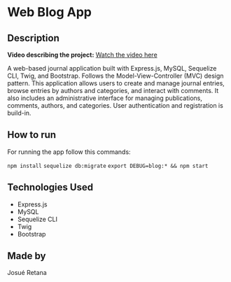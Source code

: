 # Web Blog App

## Description
**Video describing the project:** [Watch the video here](https://youtu.be/7wwNfp3OF6k)

A web-based journal application built with Express.js, MySQL, Sequelize CLI, Twig, and Bootstrap. Follows the Model-View-Controller (MVC) design pattern. This application allows users to create and manage journal entries, browse entries by authors and categories, and interact with comments. It also includes an administrative interface for managing publications, comments, authors, and categories. User authentication and registration is build-in.

## How to run

For running the app follow this commands:

`npm install`
`sequelize db:migrate`
`export DEBUG=blog:* && npm start`


## Technologies Used
- Express.js
- MySQL
- Sequelize CLI
- Twig
- Bootstrap

## Made by
Josué Retana
